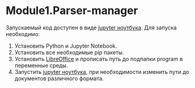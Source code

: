 # Module1.Parser-manager

Запускаемый код доступен в виде [jupyter ноутбука](Web%20Scraping.ipynb). Для запуска необходимо:

1. Установить Python и Jupyter Notebook.
2. Установить все необходимые pip пакеты.
3. Установить [LibreOffice](https://www.libreoffice.org/download/download/) и прописать путь до подпапки program в переменные среды.
4. Запустить [jupyter ноутбука](Web%20Scraping.ipynb), при необходимости изменить пути до документов различного формата.
